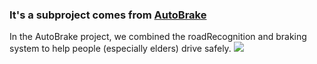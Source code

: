### It's a subproject comes from [AutoBrake](https://github.com/shawnL1225/AutoBrake)

In the AutoBrake project, we combined the roadRecognition and braking system to help people (especially elders) drive safely.
![](https://github.com/shawnL1225/TaiwanRoadRecognition/blob/master/demo.gif)

